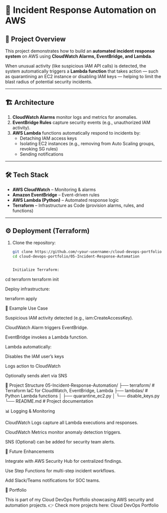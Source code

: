 # 🚨 Incident Response Automation on AWS

## 📌 Project Overview
This project demonstrates how to build an **automated incident response system** on AWS using **CloudWatch Alarms, EventBridge, and Lambda**.  

When unusual activity (like suspicious IAM API calls) is detected, the system automatically triggers a **Lambda function** that takes action — such as quarantining an EC2 instance or disabling IAM keys — helping to limit the blast radius of potential security incidents.  

---

## 🏗️ Architecture
1. **CloudWatch Alarms** monitor logs and metrics for anomalies.  
2. **EventBridge Rules** capture security events (e.g., unauthorized IAM activity).  
3. **AWS Lambda** functions automatically respond to incidents by:  
   - Detaching IAM access keys  
   - Isolating EC2 instances (e.g., removing from Auto Scaling groups, revoking SG rules)  
   - Sending notifications  

---

## 🛠️ Tech Stack
- **AWS CloudWatch** – Monitoring & alarms  
- **Amazon EventBridge** – Event-driven rules  
- **AWS Lambda (Python)** – Automated response logic  
- **Terraform** – Infrastructure as Code (provision alarms, rules, and functions)  

---

## ⚙️ Deployment (Terraform)
1. Clone the repository:
   ```bash
   git clone https://github.com/<your-username>/cloud-devops-portfolio.git
   cd cloud-devops-portfolio/05-Incident-Response-Automation


   Initialize Terraform:

cd terraform
terraform init


Deploy infrastructure:

terraform apply


📝 Example Use Case

Suspicious IAM activity detected (e.g., iam:CreateAccessKey).

CloudWatch Alarm triggers EventBridge.

EventBridge invokes a Lambda function.

Lambda automatically:

Disables the IAM user’s keys

Logs action to CloudWatch

Optionally sends alert via SNS

📂 Project Structure
05-Incident-Response-Automation/
├── terraform/           # Terraform IaC for CloudWatch, EventBridge, Lambda
├── lambdas/             # Python Lambda functions
│   ├── quarantine_ec2.py
│   └── disable_keys.py
└── README.md            # Project documentation

📊 Logging & Monitoring

CloudWatch Logs capture all Lambda executions and responses.

CloudWatch Metrics monitor anomaly detection triggers.

SNS (Optional) can be added for security team alerts.

🚀 Future Enhancements

Integrate with AWS Security Hub for centralized findings.

Use Step Functions for multi-step incident workflows.

Add Slack/Teams notifications for SOC teams.

🔗 Portfolio

This is part of my Cloud DevOps Portfolio showcasing AWS security and automation projects.
👉 Check more projects here: Cloud DevOps Portfolio
